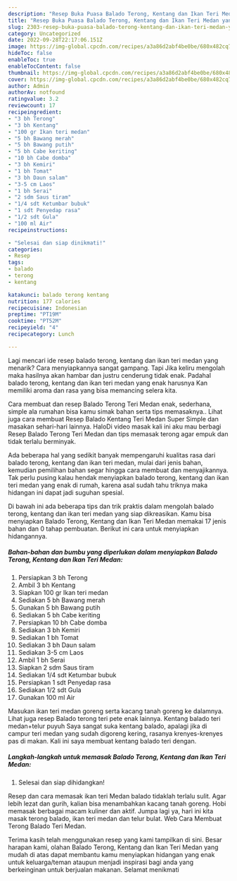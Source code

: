 ```yaml
---
description: "Resep Buka Puasa Balado Terong, Kentang dan Ikan Teri Medan yang Enak"
title: "Resep Buka Puasa Balado Terong, Kentang dan Ikan Teri Medan yang Enak"
slug: 2303-resep-buka-puasa-balado-terong-kentang-dan-ikan-teri-medan-yang-enak
category: Uncategorized
date: 2022-09-28T22:17:06.151Z
image: https://img-global.cpcdn.com/recipes/a3a86d2abf4be0be/680x482cq70/balado-terong-kentang-dan-ikan-teri-medan-foto-resep-utama.jpg
hideToc: false
enableToc: true
enableTocContent: false
thumbnail: https://img-global.cpcdn.com/recipes/a3a86d2abf4be0be/680x482cq70/balado-terong-kentang-dan-ikan-teri-medan-foto-resep-utama.jpg
cover: https://img-global.cpcdn.com/recipes/a3a86d2abf4be0be/680x482cq70/balado-terong-kentang-dan-ikan-teri-medan-foto-resep-utama.jpg
author: Admin
authorAv: notfound
ratingvalue: 3.2
reviewcount: 17
recipeingredient:
- "3 bh Terong"
- "3 bh Kentang"
- "100 gr Ikan teri medan"
- "5 bh Bawang merah"
- "5 bh Bawang putih"
- "5 bh Cabe keriting"
- "10 bh Cabe domba"
- "3 bh Kemiri"
- "1 bh Tomat"
- "3 bh Daun salam"
- "3-5 cm Laos"
- "1 bh Serai"
- "2 sdm Saus tiram"
- "1/4 sdt Ketumbar bubuk"
- "1 sdt Penyedap rasa"
- "1/2 sdt Gula"
- "100 ml Air"
recipeinstructions:

- "Selesai dan siap dinikmati!"
categories:
- Resep
tags:
- balado
- terong
- kentang

katakunci: balado terong kentang 
nutrition: 177 calories
recipecuisine: Indonesian
preptime: "PT19M"
cooktime: "PT52M"
recipeyield: "4"
recipecategory: Lunch

---
```



Lagi mencari ide resep balado terong, kentang dan ikan teri medan yang menarik? Cara menyiapkannya sangat gampang. Tapi Jika keliru mengolah maka hasilnya akan hambar dan justru cenderung tidak enak. Padahal balado terong, kentang dan ikan teri medan yang enak harusnya Kan memiliki aroma dan rasa yang bisa memancing selera kita.


Cara membuat dan resep Balado Terong Teri Medan enak, sederhana, simple ala rumahan bisa kamu simak bahan serta tips memasaknya.. Lihat juga cara membuat Resep Balado Kentang Teri Medan Super Simple dan masakan sehari-hari lainnya. HaloDi video masak kali ini aku mau berbagi Resep Balado Terong Teri Medan dan tips memasak terong agar empuk dan tidak terlalu berminyak.

Ada beberapa hal yang sedikit banyak mempengaruhi kualitas rasa dari balado terong, kentang dan ikan teri medan, mulai dari jenis bahan, kemudian pemilihan bahan segar hingga cara membuat dan menyajikannya. Tak perlu pusing kalau hendak menyiapkan balado terong, kentang dan ikan teri medan yang enak di rumah, karena asal sudah tahu triknya maka hidangan ini dapat jadi suguhan spesial.


Di bawah ini ada beberapa tips dan trik praktis dalam mengolah balado terong, kentang dan ikan teri medan yang siap dikreasikan. Kamu bisa menyiapkan Balado Terong, Kentang dan Ikan Teri Medan memakai 17 jenis bahan dan 0 tahap pembuatan. Berikut ini cara untuk menyiapkan hidangannya.

<!--inarticleads1-->

##### Bahan-bahan dan bumbu yang diperlukan dalam menyiapkan Balado Terong, Kentang dan Ikan Teri Medan:

1. Persiapkan 3 bh Terong
1. Ambil 3 bh Kentang
1. Siapkan 100 gr Ikan teri medan
1. Sediakan 5 bh Bawang merah
1. Gunakan 5 bh Bawang putih
1. Sediakan 5 bh Cabe keriting
1. Persiapkan 10 bh Cabe domba
1. Sediakan 3 bh Kemiri
1. Sediakan 1 bh Tomat
1. Sediakan 3 bh Daun salam
1. Sediakan 3-5 cm Laos
1. Ambil 1 bh Serai
1. Siapkan 2 sdm Saus tiram
1. Sediakan 1/4 sdt Ketumbar bubuk
1. Persiapkan 1 sdt Penyedap rasa
1. Sediakan 1/2 sdt Gula
1. Gunakan 100 ml Air


Masukan ikan teri medan goreng serta kacang tanah goreng ke dalamnya. Lihat juga resep Balado terong teri pete enak lainnya. Kentang balado teri medan+telur puyuh Saya sangat suka kentang balado, apalagi jika di campur teri medan yang sudah digoreng kering, rasanya krenyes-krenyes pas di makan. Kali ini saya membuat kentang balado teri dengan. 

<!--inarticleads2-->

##### Langkah-langkah untuk memasak Balado Terong, Kentang dan Ikan Teri Medan:


1. Selesai dan siap dihidangkan!

Resep dan cara memasak ikan teri Medan balado tidaklah terlalu sulit. Agar lebih lezat dan gurih, kalian bisa menambahkan kacang tanah goreng. Hobi memasak berbagai macam kuliner dan aktif. Jumpa lagi ya, hari ini kita masak terong balado, ikan teri medan dan telur bulat. Web Cara Membuat Terong Balado Teri Medan. 

Terima kasih telah menggunakan resep yang kami tampilkan di sini. Besar harapan kami, olahan Balado Terong, Kentang dan Ikan Teri Medan yang mudah di atas dapat membantu kamu menyiapkan hidangan yang enak untuk keluarga/teman ataupun menjadi inspirasi bagi anda yang berkeinginan untuk berjualan makanan. Selamat menikmati
